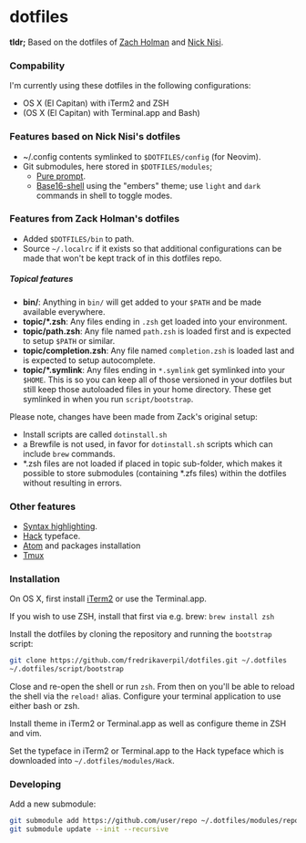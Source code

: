 # dotfiles

**tldr;** Based on the dotfiles of [Zach Holman](https://github.com/holman/dotfiles/fork) and [Nick Nisi](https://github.com/nicknisi/dotfiles).

### Compability

I'm currently using these dotfiles in the following configurations:

* OS X (El Capitan) with iTerm2 and ZSH
* (OS X (El Capitan) with Terminal.app and Bash)


### Features based on Nick Nisi's dotfiles

- ~/.config contents symlinked to `$DOTFILES/config` (for Neovim).
- Git submodules, here stored in `$DOTFILES/modules`;
  - [Pure prompt](https://github.com/sindresorhus/pure).
  - [Base16-shell](https://github.com/chriskempson/base16-shell) using the "embers" theme; use `light` and `dark` commands in shell to toggle modes.

### Features from Zack Holman's dotfiles

- Added `$DOTFILES/bin` to path.
- Source `~/.localrc` if it exists so that additional configurations can be made that won't be kept track of in this dotfiles repo.

##### Topical features

- **bin/**: Anything in `bin/` will get added to your `$PATH` and be made
  available everywhere.
- **topic/\*.zsh**: Any files ending in `.zsh` get loaded into your
  environment.
- **topic/path.zsh**: Any file named `path.zsh` is loaded first and is
  expected to setup `$PATH` or similar.
- **topic/completion.zsh**: Any file named `completion.zsh` is loaded
  last and is expected to setup autocomplete.
- **topic/\*.symlink**: Any files ending in `*.symlink` get symlinked into
  your `$HOME`. This is so you can keep all of those versioned in your dotfiles
  but still keep those autoloaded files in your home directory. These get
  symlinked in when you run `script/bootstrap`.

Please note, changes have been made from Zack's original setup:

- Install scripts are called `dotinstall.sh`
- a Brewfile is not used, in favor for `dotinstall.sh` scripts which can include `brew` commands.
- \*.zsh files are not loaded if placed in topic sub-folder, which makes it possible to store submodules (containing \*.zfs files) within the dotfiles without resulting in errors.

### Other features

- [Syntax highlighting](https://github.com/zsh-users/zsh-syntax-highlighting).
- [Hack](https://github.com/chrissimpkins/Hack) typeface.
- [Atom](https://atom.io) and packages installation
- [Tmux](https://tmux.github.io)

### Installation

On OS X, first install [iTerm2](https://www.iterm2.com) or use the Terminal.app.

If you wish to use ZSH, install that first via e.g. brew: `brew install zsh`

Install the dotfiles by cloning the repository and running the `bootstrap` script:
```bash
git clone https://github.com/fredrikaverpil/dotfiles.git ~/.dotfiles
~/.dotfiles/script/bootstrap
```

Close and re-open the shell or run `zsh`. From then on you'll be able to reload the shell via the `reload!` alias. Configure your terminal application to use either bash or zsh.

Install theme in iTerm2 or Terminal.app as well as configure theme in ZSH and vim.

Set the typeface in iTerm2 or Terminal.app to the Hack typeface which is downloaded into `~/.dotfiles/modules/Hack`.

### Developing

Add a new submodule:
```bash
git submodule add https://github.com/user/repo ~/.dotfiles/modules/repo
git submodule update --init --recursive
```
